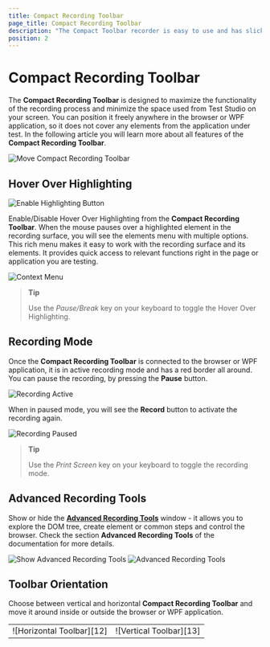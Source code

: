 ```yaml
---
title: Compact Recording Toolbar
page_title: Compact Recording Toolbar
description: "The Compact Toolbar recorder is easy to use and has slick design. Record tests codeless and automate your test scenario."
position: 2
---
```

# Compact Recording Toolbar

The **Compact Recording Toolbar** is designed to maximize the functionality of the recording process and minimize the space used from Test Studio on your screen. You can position it freely anywhere in the browser or WPF application, so it does not cover any elements from the application under test. In the following article you will learn more about all features of the **Compact Recording Toolbar**.

![Move Compact Recording Toolbar][1]

## Hover Over Highlighting ##

![Enable Highlighting Button][2]

Enable/Disable Hover Over Highlighting from the **Compact Recording Toolbar**. When the mouse pauses over a highlighted element in the recording surface, you will see the elements menu with multiple options. This rich menu makes it easy to work with the recording surface and its elements. It provides quick access to relevant functions right in the page or application you are testing.

![Context Menu][3]

> **Tip**
>
> Use the *Pause/Break* key on your keyboard to toggle the Hover Over Highlighting.

## Recording Mode ##

Once the **Compact Recording Toolbar** is connected to the browser or WPF application, it is in active recording mode and has a red border all around. You can pause the recording, by pressing the **Pause** button.

![Recording Active][8]

When in paused mode, you will see the **Record** button to activate the recording again.

![Recording Paused][9]

> **Tip**
>
> Use the *Print Screen* key on your keyboard to toggle the recording mode.

## Advanced Recording Tools ##

Show or hide the <a href="/features/recorder/advanced-recording-tools/dom-explorer" target="_blank">**Advanced Recording Tools**</a> window - it allows you to explore the DOM tree, create element or common steps and control the browser. Check the section **Advanced Recording Tools** of the documentation for more details.

![Show Advanced Recording Tools][10]
![Advanced Recording Tools][11]

## Toolbar Orientation ##

Choose between vertical and horizontal **Compact Recording Toolbar** and move it around inside or outside the browser or WPF application. 

<table id=no-table>
	<tr>
		<td>![Horizontal Toolbar][12]</td>
		<td>![Vertical Toolbar][13]</td>
	</tr>
<table>


[1]: /img/features/recorder/compact-recording-toolbar/anim1.gif
[2]: /img/features/recorder/compact-recording-toolbar/fig2.png
[3]: /img/features/recorder/compact-recording-toolbar/fig3.png
[4]: /img/features/recorder/compact-recording-toolbar/fig4.png
[5]: /img/features/recorder/compact-recording-toolbar/fig5.png
[6]: /img/features/recorder/compact-recording-toolbar/fig6.png
[7]: /img/features/recorder/compact-recording-toolbar/fig7.png
[8]: /img/features/recorder/compact-recording-toolbar/fig8.png
[9]: /img/features/recorder/compact-recording-toolbar/fig9.png
[10]: /img/features/recorder/compact-recording-toolbar/fig10.png
[11]: /img/features/recorder/compact-recording-toolbar/fig11.png
[12]: /img/features/recorder/compact-recording-toolbar/fig12.png
[13]: /img/features/recorder/compact-recording-toolbar/fig13.png


